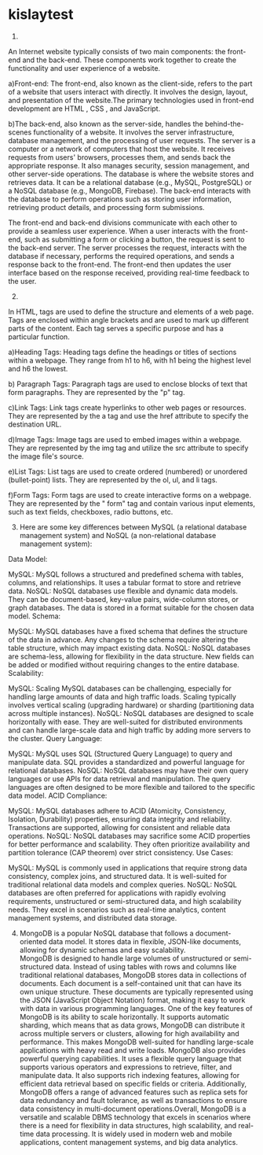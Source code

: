# kislaytest

1)
An Internet website typically consists of two main components: the front-end and the back-end. These components work together to create the functionality and user experience of a website.  

a)Front-end:
The front-end, also known as the client-side, refers to the part of a website that users interact with directly. It involves the design, layout, and presentation of the website.The primary technologies used in front-end development are HTML , CSS , and JavaScript.  

b)The back-end, also known as the server-side, handles the behind-the-scenes functionality of a website. It involves the server infrastructure, database management, and the processing of user requests.
 The server is a computer or a network of computers that host the website. It receives requests from users' browsers, processes them, and sends back the appropriate response. It also manages security, session management, and other server-side operations.
The database is where the website stores and retrieves data. It can be a relational database (e.g., MySQL, PostgreSQL) or a NoSQL database (e.g., MongoDB, Firebase). The back-end interacts with the database to perform operations such as storing user information, retrieving product details, and processing form submissions.  

The front-end and back-end divisions communicate with each other to provide a seamless user experience. When a user interacts with the front-end, such as submitting a form or clicking a button, the request is sent to the back-end server. The server processes the request, interacts with the database if necessary, performs the required operations, and sends a response back to the front-end. The front-end then updates the user interface based on the response received, providing real-time feedback to the user.  


 2)
   In HTML, tags are used to define the structure and elements of a web page. Tags are enclosed within angle brackets  and are used to mark up different parts of the content. Each tag serves a specific purpose and has a particular function.
   
   a)Heading Tags: Heading tags define the headings or titles of sections within a webpage. They range from h1 to h6, with h1 being the highest level and h6 the lowest.
   
 
   
   b) Paragraph Tags: Paragraph tags are used to enclose blocks of text that form paragraphs. They are represented by the "p" tag.  
   

   c)Link Tags: Link tags create hyperlinks to other web pages or resources. They are represented by the a tag and use the href attribute to specify the destination URL.  


   d)Image Tags: Image tags are used to embed images within a webpage. They are represented by the img tag and utilize the src attribute to specify the image file's source.  
 
   e)List Tags: List tags are used to create ordered (numbered) or unordered (bullet-point) lists. They are represented by the ol, ul, and li tags.  


   f)Form Tags: Form tags are used to create interactive forms on a webpage. They are represented by the " form" tag and contain various input elements, such as text fields, checkboxes, radio buttons, etc.

3)  Here are some key differences between MySQL (a relational database management system) and NoSQL (a non-relational database management system):

Data Model:

MySQL: MySQL follows a structured and predefined schema with tables, columns, and relationships. It uses a tabular format to store and retrieve data.
NoSQL: NoSQL databases use flexible and dynamic data models. They can be document-based, key-value pairs, wide-column stores, or graph databases. The data is stored in a format suitable for the chosen data model.
Schema:

MySQL: MySQL databases have a fixed schema that defines the structure of the data in advance. Any changes to the schema require altering the table structure, which may impact existing data.
NoSQL: NoSQL databases are schema-less, allowing for flexibility in the data structure. New fields can be added or modified without requiring changes to the entire database.
Scalability:

MySQL: Scaling MySQL databases can be challenging, especially for handling large amounts of data and high traffic loads. Scaling typically involves vertical scaling (upgrading hardware) or sharding (partitioning data across multiple instances).
NoSQL: NoSQL databases are designed to scale horizontally with ease. They are well-suited for distributed environments and can handle large-scale data and high traffic by adding more servers to the cluster.
Query Language:

MySQL: MySQL uses SQL (Structured Query Language) to query and manipulate data. SQL provides a standardized and powerful language for relational databases.
NoSQL: NoSQL databases may have their own query languages or use APIs for data retrieval and manipulation. The query languages are often designed to be more flexible and tailored to the specific data model.
ACID Compliance:

MySQL: MySQL databases adhere to ACID (Atomicity, Consistency, Isolation, Durability) properties, ensuring data integrity and reliability. Transactions are supported, allowing for consistent and reliable data operations.
NoSQL: NoSQL databases may sacrifice some ACID properties for better performance and scalability. They often prioritize availability and partition tolerance (CAP theorem) over strict consistency.
Use Cases:

MySQL: MySQL is commonly used in applications that require strong data consistency, complex joins, and structured data. It is well-suited for traditional relational data models and complex queries.
NoSQL: NoSQL databases are often preferred for applications with rapidly evolving requirements, unstructured or semi-structured data, and high scalability needs. They excel in scenarios such as real-time analytics, content management systems, and distributed data storage.   

4)  MongoDB is a popular NoSQL database that follows a document-oriented data model. It stores data in flexible, JSON-like documents, allowing for dynamic schemas and easy scalability.  
MongoDB is designed to handle large volumes of unstructured or semi-structured data. Instead of using tables with rows and columns like traditional relational databases, MongoDB stores data in collections of documents. Each document is a self-contained unit that can have its own unique structure. These documents are typically represented using the JSON (JavaScript Object Notation) format, making it easy to work with data in various programming languages. One of the key features of MongoDB is its ability to scale horizontally. It supports automatic sharding, which means that as data grows, MongoDB can distribute it across multiple servers or clusters, allowing for high availability and performance. This makes MongoDB well-suited for handling large-scale applications with heavy read and write loads. MongoDB also provides powerful querying capabilities. It uses a flexible query language that supports various operators and expressions to retrieve, filter, and manipulate data. It also supports rich indexing features, allowing for efficient data retrieval based on specific fields or criteria. Additionally, MongoDB offers a range of advanced features such as replica sets for data redundancy and fault tolerance, as well as transactions to ensure data consistency in multi-document operations.Overall, MongoDB is a versatile and scalable DBMS technology that excels in scenarios where there is a need for flexibility in data structures, high scalability, and real-time data processing. It is widely used in modern web and mobile applications, content management systems, and big data analytics.
